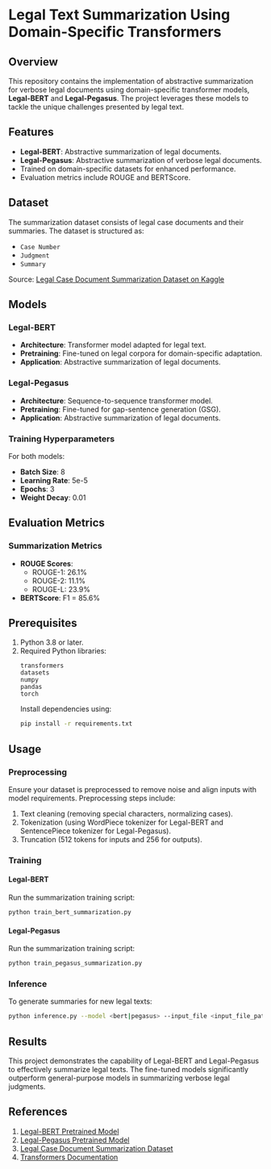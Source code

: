 # Legal Text Summarization Using Domain-Specific Transformers

## Overview

This repository contains the implementation of abstractive summarization for verbose legal documents using domain-specific transformer models, **Legal-BERT** and **Legal-Pegasus**. The project leverages these models to tackle the unique challenges presented by legal text.

## Features
- **Legal-BERT**: Abstractive summarization of legal documents.
- **Legal-Pegasus**: Abstractive summarization of verbose legal documents.
- Trained on domain-specific datasets for enhanced performance.
- Evaluation metrics include ROUGE and BERTScore.

## Dataset

The summarization dataset consists of legal case documents and their summaries. The dataset is structured as:
- `Case Number`
- `Judgment`
- `Summary`

Source: [Legal Case Document Summarization Dataset on Kaggle](https://www.kaggle.com/datasets/kageneko/legal-case-document-summarization)

## Models

### Legal-BERT
- **Architecture**: Transformer model adapted for legal text.
- **Pretraining**: Fine-tuned on legal corpora for domain-specific adaptation.
- **Application**: Abstractive summarization of legal documents.

### Legal-Pegasus
- **Architecture**: Sequence-to-sequence transformer model.
- **Pretraining**: Fine-tuned for gap-sentence generation (GSG).
- **Application**: Abstractive summarization of legal documents.

### Training Hyperparameters
For both models:
- **Batch Size**: 8
- **Learning Rate**: 5e-5
- **Epochs**: 3
- **Weight Decay**: 0.01

## Evaluation Metrics

### Summarization Metrics
- **ROUGE Scores**:
  - ROUGE-1: 26.1%
  - ROUGE-2: 11.1%
  - ROUGE-L: 23.9%
- **BERTScore**: F1 = 85.6%

## Prerequisites
1. Python 3.8 or later.
2. Required Python libraries:
   ```
   transformers
   datasets
   numpy
   pandas
   torch
   ```
   Install dependencies using:
   ```bash
   pip install -r requirements.txt
   ```

## Usage
### Preprocessing
Ensure your dataset is preprocessed to remove noise and align inputs with model requirements. Preprocessing steps include:
1. Text cleaning (removing special characters, normalizing cases).
2. Tokenization (using WordPiece tokenizer for Legal-BERT and SentencePiece tokenizer for Legal-Pegasus).
3. Truncation (512 tokens for inputs and 256 for outputs).

### Training
#### Legal-BERT
Run the summarization training script:
```bash
python train_bert_summarization.py
```

#### Legal-Pegasus
Run the summarization training script:
```bash
python train_pegasus_summarization.py
```

### Inference
To generate summaries for new legal texts:
```bash
python inference.py --model <bert|pegasus> --input_file <input_file_path> --output_file <output_file_path>
```

## Results
This project demonstrates the capability of Legal-BERT and Legal-Pegasus to effectively summarize legal texts. The fine-tuned models significantly outperform general-purpose models in summarizing verbose legal judgments.

## References
1. [Legal-BERT Pretrained Model](https://huggingface.co/nlpaueb/legal-bert-base-uncased)
2. [Legal-Pegasus Pretrained Model](https://huggingface.co/nsi319/legal-pegasus)
3. [Legal Case Document Summarization Dataset](https://www.kaggle.com/datasets/kageneko/legal-case-document-summarization)
4. [Transformers Documentation](https://huggingface.co/transformers/)

